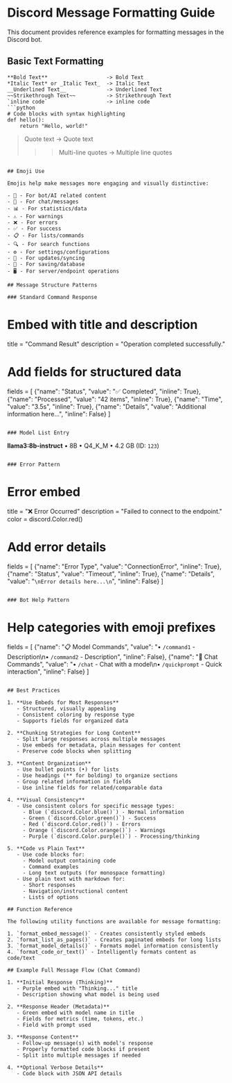 # Discord Message Formatting Guide

This document provides reference examples for formatting messages in the Discord bot.

## Basic Text Formatting

```
**Bold Text**                   -> Bold Text
*Italic Text* or _Italic Text_  -> Italic Text
__Underlined Text__             -> Underlined Text
~~Strikethrough Text~~          -> Strikethrough Text
`inline code`                   -> inline code
```python
# Code blocks with syntax highlighting
def hello():
    return "Hello, world!"
```
> Quote text                    -> Quote text
>>> Multi-line quotes           -> Multiple line quotes
```

## Emoji Use

Emojis help make messages more engaging and visually distinctive:

- 🤖 - For bot/AI related content
- 💬 - For chat/messages
- 📊 - For statistics/data
- ⚠️ - For warnings
- ❌ - For errors
- ✅ - For success
- 📋 - For lists/commands
- 🔍 - For search functions
- ⚙️ - For settings/configurations
- 🔄 - For updates/syncing
- 💾 - For saving/database
- 🖥️ - For server/endpoint operations

## Message Structure Patterns

### Standard Command Response

```
# Embed with title and description
title = "Command Result"
description = "Operation completed successfully."

# Add fields for structured data
fields = [
    {"name": "Status", "value": "✅ Completed", "inline": True},
    {"name": "Processed", "value": "42 items", "inline": True},
    {"name": "Time", "value": "3.5s", "inline": True},
    {"name": "Details", "value": "Additional information here...", "inline": False}
]
```

### Model List Entry

```
**llama3:8b-instruct** • 8B • Q4_K_M • 4.2 GB (ID: `123`)
```

### Error Pattern

```
# Error embed
title = "❌ Error Occurred"
description = "Failed to connect to the endpoint."
color = discord.Color.red()

# Add error details
fields = [
    {"name": "Error Type", "value": "ConnectionError", "inline": True},
    {"name": "Status", "value": "Timeout", "inline": True},
    {"name": "Details", "value": "```\nError details here...\n```", "inline": False}
]
```

### Bot Help Pattern

```
# Help categories with emoji prefixes
fields = [
    {"name": "📋 Model Commands", "value": "• `/command1` - Description\n• `/command2` - Description", "inline": False},
    {"name": "💬 Chat Commands", "value": "• `/chat` - Chat with a model\n• `/quickprompt` - Quick interaction", "inline": False}
]
```

## Best Practices

1. **Use Embeds for Most Responses**
   - Structured, visually appealing
   - Consistent coloring by response type
   - Supports fields for organized data

2. **Chunking Strategies for Long Content**
   - Split large responses across multiple messages
   - Use embeds for metadata, plain messages for content
   - Preserve code blocks when splitting

3. **Content Organization**
   - Use bullet points (•) for lists
   - Use headings (** for bolding) to organize sections
   - Group related information in fields
   - Use inline fields for related/comparable data

4. **Visual Consistency**
   - Use consistent colors for specific message types:
     - Blue (`discord.Color.blue()`) - Normal information
     - Green (`discord.Color.green()`) - Success
     - Red (`discord.Color.red()`) - Errors
     - Orange (`discord.Color.orange()`) - Warnings
     - Purple (`discord.Color.purple()`) - Processing/thinking

5. **Code vs Plain Text**
   - Use code blocks for:
     - Model output containing code
     - Command examples
     - Long text outputs (for monospace formatting)
   - Use plain text with markdown for:
     - Short responses
     - Navigation/instructional content
     - Lists of options

## Function Reference

The following utility functions are available for message formatting:

1. `format_embed_message()` - Creates consistently styled embeds
2. `format_list_as_pages()` - Creates paginated embeds for long lists
3. `format_model_details()` - Formats model information consistently
4. `format_code_or_text()` - Intelligently formats content as code/text

## Example Full Message Flow (Chat Command)

1. **Initial Response (Thinking)**
   - Purple embed with "Thinking..." title
   - Description showing what model is being used

2. **Response Header (Metadata)**
   - Green embed with model name in title
   - Fields for metrics (time, tokens, etc.)
   - Field with prompt used

3. **Response Content**
   - Follow-up message(s) with model's response
   - Properly formatted code blocks if present
   - Split into multiple messages if needed

4. **Optional Verbose Details**
   - Code block with JSON API details 